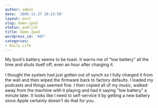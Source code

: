 ```yaml
---
author: admin
date: '2005-11-27 19:23:58'
layout: post
slug: damn-ipod
status: publish
title: Damn Ipod
wordpress_id: '607'
categories:
- Daily Life
---
```

My Ipod's battery seems to be toast. It warns me of &quot;low battery&quot; all the time and shuts itself off, even an hour after charging it.<br /><br />I thought the system had just gotten out of synch so I fully charged it from the wall and then wiped the firmware back to factory defaults. I loaded my podcasts and things seemed fine. I then copied all of my music, walked away from the machine with it playing and had it saying &quot;low battery&quot; a minute later. It looks like I need to self-service it by getting a new battery since Apple certainly doesn't do that for you.
